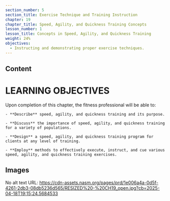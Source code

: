 ```yaml
---
section_number: 5
section_title: Exercise Technique and Training Instruction
chapter: 19
chapter_title: Speed, Agility, and Quickness Training Concepts
lesson_number: 1
lesson_title: Concepts in Speed, Agility, and Quickness Training
weight: 24%
objectives:
  - Instructing and demonstrating proper exercise techniques.
---
```


## Content
# LEARNING OBJECTIVES

Upon completion of this chapter, the fitness professional will be able to:

	- **Describe** speed, agility, and quickness training and its purpose.

	- **Discuss** the importance of speed, agility, and quickness training for a variety of populations.

	- **Design** a speed, agility, and quickness training program for clients at any level of training.

	- **Employ** methods to effectively execute, instruct, and cue various speed, agility, and quickness training exercises.

## Images

No alt text
URL: https://cdn-assets.nasm.org/pages/prd/1e006a4a-0d5f-4261-2db3-08db5236d565/RESIZED%20-%20CH19_open.jpg?cb=2025-04-18T19:15:24.5684533
